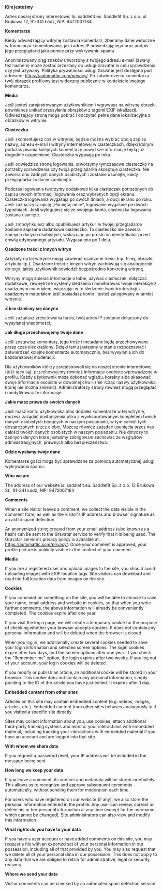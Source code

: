 
**Kim jesteśmy**

Adres naszej strony internetowej to: saddlefit.eu. Saddlefit Sp. z o.o. ul. Brukowa 12, 91-341 Łódź, NIP: 9472007184

**Komentarze**

Kiedy odwiedzający witrynę zostawia komentarz, zbieramy dane widoczne w formularzu komentowania, jak i adres IP odwiedzającego oraz podpis jego przeglądarki jako pomoc przy wykrywaniu spamu.

Anonimizowany ciąg znaków utworzony z twojego adresu e-mail (zwany też hashem) może zostać przesłany do usługi Gravatar w celu sprawdzenia czy jest używany. Polityka prywatności usługi Gravatar jest dostępna pod adresem: https://automattic.com/privacy/. Po zatwierdzeniu komentarza twój obrazek profilowy jest widoczny publicznie w kontekście twojego komentarza.

**Media**

Jeśli jesteś zarejestrowanym użytkownikiem i wgrywasz na witrynę obrazki, powinieneś unikać przesyłania obrazków z tagami EXIF lokalizacji. Odwiedzający stronę mogą pobrać i odczytać pełne dane lokalizacyjne z obrazków w witrynie.

**Ciasteczka**

Jeśli skomentujesz coś w witrynie, będzie można wybrać opcję zapisu nazwy, adresu e-mail i witryny internetowej w ciasteczkach, dzięki którym podczas pisania kolejnych komentarzy powyższe informacje będą już dogodnie uzupełnione. Ciasteczka wygasają po roku.

Jeśli odwiedzisz stronę logowania, utworzymy tymczasowe ciasteczko na potrzeby sprawdzenia czy twoja przeglądarka akceptuje ciasteczka. Nie zawiera ono żadnych danych osobistych i zostanie usunięte, kiedy przeglądarka zostanie zamknięta.

Podczas logowania tworzymy dodatkowo kilka ciasteczek potrzebnych do zapisu twoich informacji logowania oraz wybranych opcji ekranu. Ciasteczka logowania wygasają po dwóch dniach, a opcji ekranu po roku. Jeśli zaznaczysz opcję „Pamiętaj mnie", logowanie wygaśnie po dwóch tygodniach. Jeśli wylogujesz się ze swojego konta, ciasteczka logowania zostaną usunięte.

Jeśli zmodyfikujesz albo opublikujesz artykuł, w twojej przeglądarce zostanie zapisane dodatkowe ciasteczko. To ciasteczko nie zawiera żadnych danych osobistych, wskazując po prostu na identyfikator przed chwilą edytowanego artykułu. Wygasa ono po 1 dniu.

**Osadzone treści z innych witryn**

Artykuły na tej witrynie mogą zawierać osadzone treści (np. filmy, obrazki, artykuły itp.). Osadzone treści z innych witryn zachowują się analogicznie do tego, jakby użytkownik odwiedził bezpośrednio konkretną witrynę.

Witryny mogą zbierać informacje o tobie, używać ciasteczek, dołączać dodatkowe, zewnętrzne systemy śledzenia i monitorować twoje interakcje z osadzonym materiałem, włączając w to śledzenie twoich interakcji z osadzonym materiałem jeśli posiadasz konto i jesteś zalogowany w tamtej witrynie.

**Z kim dzielimy się danymi**

Jeśli zażądasz zresetowania hasła, twój adres IP zostanie dołączony do wysyłanej wiadomości.

**Jak długo przechowujemy twoje dane**

Jeśli zostawisz komentarz, jego treść i metadane będą przechowywane przez czas nieokreślony. Dzięki temu jesteśmy w stanie rozpoznawać i zatwierdzać kolejne komentarze automatycznie, bez wysyłania ich do każdorazowej moderacji.

Dla użytkowników którzy zarejestrowali się na naszej stronie internetowej (jeśli tacy są), przechowujemy również informacje osobiste wprowadzone w profilu. Każdy użytkownik może dokonać wglądu, korekty albo skasować swoje informacje osobiste w dowolnej chwili (nie licząc nazwy użytkownika, której nie można zmienić). Administratorzy strony również mogą przeglądać i modyfikować te informacje.

**Jakie masz prawa do swoich danych**

Jeśli masz konto użytkownika albo dodałeś komentarze w tej witrynie, możesz zażądać dostarczenia pliku z wyeksportowanym kompletem twoich danych osobistych będących w naszym posiadaniu, w tym całość tych dostarczonych przez ciebie. Możesz również zażądać usunięcia przez nas całości twoich danych osobistych w naszym posiadaniu. Nie dotyczy to żadnych danych które jesteśmy zobligowani zachować ze względów administracyjnych, prawnych albo bezpieczeństwa.

**Gdzie wysłamy twoje dane**

Komentarze gości mogą być sprawdzane za pomocą automatycznej usługi wykrywania spamu.

**Who we are**

The address of our website is: saddlefit.eu. Saddlefit Sp. z o.o. 12 Brukowa St., 91-341 Łódź, NIP: 9472007184

**Comments**

When a site visitor leaves a comment, we collect the data visible in the comment form, as well as the visitor's IP address and browser signature as an aid to spam detection.

An anonymized string created from your email address (also known as a hash) can be sent to the Gravatar service to verify that it is being used. The Gravatar service's privacy policy is available at: https://automattic.com/privacy/. Once your comment is approved, your profile picture is publicly visible in the context of your comment.

**Media**

If you are a registered user and upload images to the site, you should avoid uploading images with EXIF location tags. Site visitors can download and read the full location data from images on the site.

**Cookies**

If you comment on something on the site, you will be able to choose to save your name, email address and website in cookies, so that when you write further comments, the above information will already be conveniently completed. The cookies expire after one year.

If you visit the login page, we will create a temporary cookie for the purpose of checking whether your browser accepts cookies. It does not contain any personal information and will be deleted when the browser is closed.

When you log in, we additionally create several cookies needed to save your login information and selected screen options. The login cookies expire after two days, and the screen options after one year. If you check the "Remember me" option, the login expires after two weeks. If you log out of your account, your login cookies will be deleted.

If you modify or publish an article, an additional cookie will be stored in your browser. This cookie does not contain any personal information, simply pointing to the ID of the article you have just edited. It expires after 1 day.

**Embedded content from other sites**

Articles on this site may contain embedded content (e.g. videos, images, articles, etc.). Embedded content from other sites behaves analogously to if you visited a specific site directly.

Sites may collect information about you, use cookies, attach additional third-party tracking systems and monitor your interactions with embedded material, including tracking your interactions with embedded material if you have an account and are logged into that site.

**With whom we share data**

If you request a password reset, your IP address will be included in the message being sent.

**How long we keep your data**

If you leave a comment, its content and metadata will be stored indefinitely. This allows us to recognize and approve subsequent comments automatically, without sending them for moderation each time.

For users who have registered on our website (if any), we also store the personal information entered in the profile. Any user can review, correct or delete his or her personal information at any time (except for the username, which cannot be changed). Site administrators can also view and modify this information.

**What rights do you have to your data**

If you have a user account or have added comments on this site, you may request a file with an exported set of your personal information in our possession, including all of that provided by you. You may also request that we delete all of your personal data in our possession. This does not apply to any data that we are obliged to retain for administrative, legal or security reasons.

**Where we send your data**

Visitor comments can be checked by an automated spam detection service.
